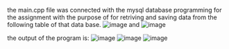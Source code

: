 the main.cpp file was connected with the mysql database programming for the assignment with the purpose of for retriving and saving data from the following table of that data base.
![image](https://github.com/OnEAb0vEaLl/assignment-programming/assets/106864801/07aaf618-9e78-46d3-88f4-bc7305c3422c)
and
![image](https://github.com/OnEAb0vEaLl/assignment-programming/assets/106864801/57d170bf-8b3b-44eb-a557-55740aa53df0)

the output of the program is:
![image](https://github.com/OnEAb0vEaLl/assignment-programming/assets/106864801/d027f3ec-6522-41a4-ad86-86555896907a)
![image](https://github.com/OnEAb0vEaLl/assignment-programming/assets/106864801/56a4b36a-ca72-49ba-b084-b2df815ca2b1)
![image](https://github.com/OnEAb0vEaLl/assignment-programming/assets/106864801/912bc909-3f44-450e-bdd0-9cf0033d18be)




